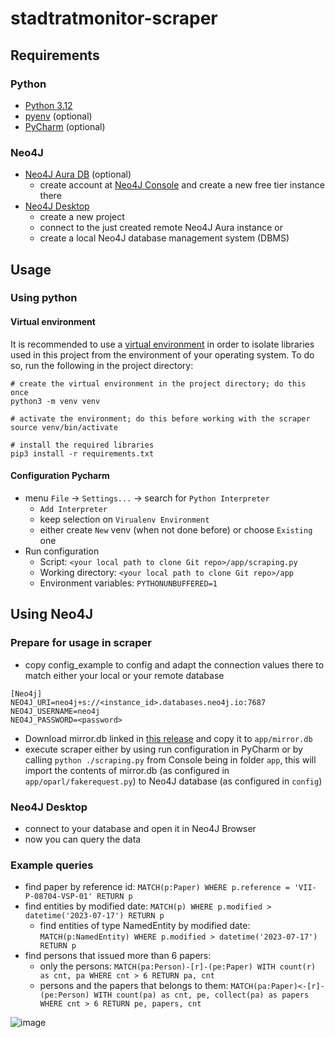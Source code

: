 # stadtratmonitor-scraper

## Requirements
### Python
 * [Python 3.12](https://www.python.org/downloads/)
 * [pyenv](https://github.com/pyenv/pyenv) (optional)
 * [PyCharm](https://www.jetbrains.com/pycharm/) (optional)
### Neo4J
 * [Neo4J Aura DB](https://neo4j.com/cloud/platform/aura-graph-database/) (optional)
   * create account at [Neo4J Console](https://console.neo4j.io/) and create a new free tier instance there
 * [Neo4J Desktop](https://neo4j.com/download/)
   * create a new project
   * connect to the just created remote Neo4J Aura instance or
   * create a local Neo4J database management system (DBMS)

## Usage
### Using python
#### Virtual environment
It is recommended to use a [virtual environment](https://docs.python.org/3/tutorial/venv.html) in order to isolate libraries used in this project from the environment of your operating system. To do so, run the following in the project directory:
```
# create the virtual environment in the project directory; do this once
python3 -m venv venv

# activate the environment; do this before working with the scraper
source venv/bin/activate

# install the required libraries
pip3 install -r requirements.txt
```

#### Configuration Pycharm
 * menu `File` -> `Settings...` -> search for `Python Interpreter`
   * `Add Interpreter`
   * keep selection on `Virualenv Environment`
   * either create `New` venv (when not done before) or choose `Existing` one
 * Run configuration
   * Script: `<your local path to clone Git repo>/app/scraping.py`
   * Working directory: `<your local path to clone Git repo>/app`
   * Environment variables: `PYTHONUNBUFFERED=1`

## Using Neo4J
### Prepare for usage in scraper
 * copy config_example to config and adapt the connection values there to match either your local or your remote database
```
[Neo4j]
NEO4J_URI=neo4j+s://<instance_id>.databases.neo4j.io:7687
NEO4J_USERNAME=neo4j
NEO4J_PASSWORD=<password>
```
 * Download mirror.db linked in [this release](https://github.com/CodeforLeipzig/stadtratmonitor-scraper/releases/tag/non_git) and copy it to `app/mirror.db`
 * execute scraper either by using run configuration in PyCharm or by calling `python ./scraping.py` from Console being in folder `app`, this will import the contents of mirror.db (as configured in `app/oparl/fakerequest.py`) to Neo4J database (as configured in `config`)

### Neo4J Desktop
 * connect to your database and open it in Neo4J Browser 
 * now you can query the data

### Example queries
 * find paper by reference id: `MATCH(p:Paper) WHERE p.reference = 'VII-P-08704-VSP-01' RETURN p`
 * find entities by modified date: `MATCH(p) WHERE p.modified > datetime('2023-07-17') RETURN p`
   * find entities of type NamedEntity by modified date: `MATCH(p:NamedEntity) WHERE p.modified > datetime('2023-07-17') RETURN p`
 * find persons that issued more than 6 papers: 
   * only the persons: `MATCH(pa:Person)-[r]-(pe:Paper) WITH count(r) as cnt, pa WHERE cnt > 6 RETURN pa, cnt`
   * persons and the papers that belongs to them: `MATCH(pa:Paper)<-[r]-(pe:Person) WITH count(pa) as cnt, pe, collect(pa) as papers WHERE cnt > 6 RETURN pe, papers, cnt`

![image](https://github.com/CodeforLeipzig/stadtratmonitor-scraper/assets/994131/12434093-8051-4345-8216-f0ab81c04320)
